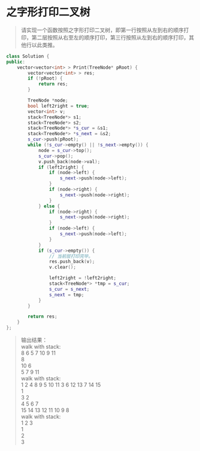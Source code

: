 # 之字形打印二叉树

> 请实现一个函数按照之字形打印二叉树，即第一行按照从左到右的顺序打印，第二层按照从右至左的顺序打印，第三行按照从左到右的顺序打印，其他行以此类推。

``` cpp
class Solution {
public:
    vector<vector<int> > Print(TreeNode* pRoot) {
        vector<vector<int> > res;
        if (!pRoot) {
            return res;
        }

        TreeNode *node;
        bool left2right = true;
        vector<int> v;
        stack<TreeNode*> s1;
        stack<TreeNode*> s2;
        stack<TreeNode*> *s_cur = &s1;
        stack<TreeNode*> *s_next = &s2;
        s_cur->push(pRoot);
        while (!s_cur->empty() || !s_next->empty()) {
            node = s_cur->top();
            s_cur->pop();
            v.push_back(node->val);
            if (left2right) {
                if (node->left) {
                    s_next->push(node->left);
                }
                if (node->right) {
                    s_next->push(node->right);
                }
            } else {
                if (node->right) {
                    s_next->push(node->right);
                }
                if (node->left) {
                    s_next->push(node->left);
                }
            }
            if (s_cur->empty()) {
                // 当前层打印完毕。
                res.push_back(v);
                v.clear();

                left2right = !left2right;
                stack<TreeNode*> *tmp = s_cur;
                s_cur = s_next;
                s_next = tmp;
            }
        }

        return res;
    }
};
```

> 输出结果：  
walk with stack:  
8 6 5 7 10 9 11  
8  
10 6  
5 7 9 11  
walk with stack:  
1 2 4 8 9 5 10 11 3 6 12 13 7 14 15  
1  
3 2  
4 5 6 7  
15 14 13 12 11 10 9 8  
walk with stack:  
1 2 3  
1  
2  
3